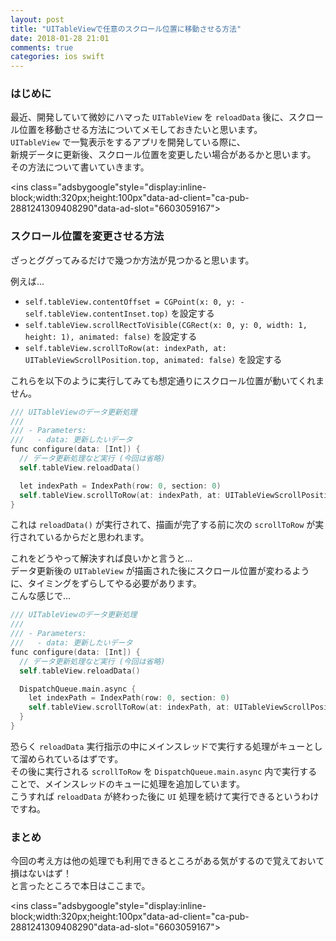 ```yaml
---
layout: post
title: "UITableViewで任意のスクロール位置に移動させる方法"
date: 2018-01-28 21:01
comments: true
categories: ios swift
---
```


### はじめに

最近、開発していて微妙にハマった `UITableView` を `reloadData` 後に、スクロール位置を移動させる方法についてメモしておきたいと思います。  
`UITableView` で一覧表示をするアプリを開発している際に、  
新規データに更新後、スクロール位置を変更したい場合があるかと思います。  
その方法について書いていきます。  

<script async src="//pagead2.googlesyndication.com/pagead/js/adsbygoogle.js"></script>
<ins class="adsbygoogle"style="display:inline-block;width:320px;height:100px"data-ad-client="ca-pub-2881241309408290"data-ad-slot="6603059167"></ins>
<script>
(adsbygoogle = window.adsbygoogle || []).push({});
</script>

<!-- more -->

### スクロール位置を変更させる方法
ざっとググってみるだけで幾つか方法が見つかると思います。  

例えば...  

* `self.tableView.contentOffset = CGPoint(x: 0, y: -self.tableView.contentInset.top)` を設定する  
* `self.tableView.scrollRectToVisible(CGRect(x: 0, y: 0, width: 1, height: 1), animated: false)` を設定する  
* `self.tableView.scrollToRow(at: indexPath, at: UITableViewScrollPosition.top, animated: false)` を設定する  

これらを以下のように実行してみても想定通りにスクロール位置が動いてくれません。  

```objective-c
/// UITableViewのデータ更新処理
///
/// - Parameters:
///   - data: 更新したいデータ
func configure(data: [Int]) {
  // データ更新処理など実行 (今回は省略)
  self.tableView.reloadData()

  let indexPath = IndexPath(row: 0, section: 0)
  self.tableView.scrollToRow(at: indexPath, at: UITableViewScrollPosition.top, animated: false)
}
```

これは `reloadData()` が実行されて、描画が完了する前に次の `scrollToRow` が実行されているからだと思われます。  

これをどうやって解決すれば良いかと言うと...  
データ更新後の `UITableView` が描画された後にスクロール位置が変わるように、タイミングをずらしてやる必要があります。  
こんな感じで...  

```objective-c
/// UITableViewのデータ更新処理
///
/// - Parameters:
///   - data: 更新したいデータ
func configure(data: [Int]) {
  // データ更新処理など実行 (今回は省略)
  self.tableView.reloadData()

  DispatchQueue.main.async {
    let indexPath = IndexPath(row: 0, section: 0)
    self.tableView.scrollToRow(at: indexPath, at: UITableViewScrollPosition.top, animated: false)
  }
}
```

恐らく `reloadData` 実行指示の中にメインスレッドで実行する処理がキューとして溜められているはずです。  
その後に実行される `scrollToRow` を `DispatchQueue.main.async` 内で実行することで、メインスレッドのキューに処理を追加しています。  
こうすれば `reloadData` が終わった後に `UI` 処理を続けて実行できるというわけですね。  

### まとめ

今回の考え方は他の処理でも利用できるところがある気がするので覚えておいて損はないはず！  
と言ったところで本日はここまで。  

<script async src="//pagead2.googlesyndication.com/pagead/js/adsbygoogle.js"></script>
<ins class="adsbygoogle"style="display:inline-block;width:320px;height:100px"data-ad-client="ca-pub-2881241309408290"data-ad-slot="6603059167"></ins>
<script>
(adsbygoogle = window.adsbygoogle || []).push({});
</script>
